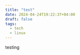 ```yaml
---
title: "test"
date: 2024-04-24T19:22:37+04:00
draft: false
tags:
  - tech
  - linux
---
```


testing